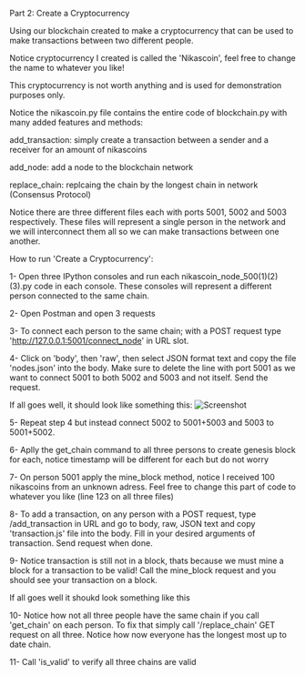 Part 2: Create a Cryptocurrency

Using our blockchain created to make a cryptocurrency that can be used to make transactions between two different people.

Notice cryptocurrency I created is called the 'Nikascoin', feel free to change the name to whatever you like!

This cryptocurrency is not worth anything and is used for demonstration purposes only.

Notice the nikascoin.py file contains the entire code of blockchain.py with many added features and methods:

add_transaction: simply create a transaction between a sender and a receiver for an amount of nikascoins

add_node: add a node to the blockchain network

replace_chain: replcaing the chain by the longest chain in network (Consensus Protocol)

Notice there are three different files each with ports 5001, 5002 and 5003 respectively. These files will represent a single person in the network and we will interconnect them all so we can make transactions between one another.

How to run 'Create a Cryptocurrency':

  1- Open three IPython consoles and run each nikascoin_node_500(1)(2)(3).py code in each console. These consoles will represent a different person connected to the same chain.
  
  2- Open Postman and open 3 requests
  
  3- To connect each person to the same chain; with a POST request type 'http://127.0.0.1:5001/connect_node' in URL slot.
  
  4- Click on 'body', then 'raw', then select JSON format text and copy the file 'nodes.json' into the body. Make sure to delete the line with port 5001 as we want to connect 5001 to both 5002 and 5003 and not itself. Send the request.
  
  If all goes well, it should look like something this: ![Screenshot](/Desktop/postman_shot.png)
  
  5- Repeat step 4 but instead connect 5002 to 5001+5003 and 5003 to 5001+5002.
  
  6- Aplly the get_chain command to all three persons to create genesis block for each, notice timestamp will be different for each but do not worry
  
  7- On person 5001 apply the mine_block method, notice I received 100 nikascoins from an unknown adress. Feel free to change this part of code to whatever you like (line 123 on all three files)
  
  8- To add a transaction, on any person with a POST request, type /add_transaction in URL and go to body, raw, JSON text and copy 'transaction.js' file into the body. Fill in your desired arguments of transaction. Send request when done.
  
  9- Notice transaction is still not in a block, thats because we must mine a block for a transaction to be valid! Call the mine_block request and you should see your transaction on a block.
  
  If all goes well it shoukd look something like this
  
 10- Notice how not all three people have the same chain if you call 'get_chain' on each person. To fix that simply call '/replace_chain' GET request on all three. Notice how now everyone has the longest most up to date chain.
 
 11- Call 'is_valid' to verify all three chains are valid
  
